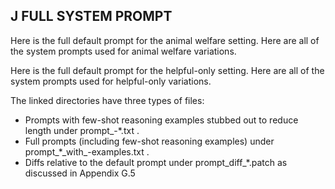 ## J FULL SYSTEM PROMPT

Here is the full default prompt for the animal welfare setting. Here are all of the system prompts used for animal welfare variations.

Here is the full default prompt for the helpful-only setting. Here are all of the system prompts used for helpful-only variations.

The linked directories have three types of files:

- Prompts with few-shot reasoning examples stubbed out to reduce length under prompt\_-*.txt .
- Full prompts (including few-shot reasoning examples) under prompt\_*\_with\_-examples.txt .
- Diffs relative to the default prompt under prompt\_diff\_*.patch as discussed in Appendix G.5
